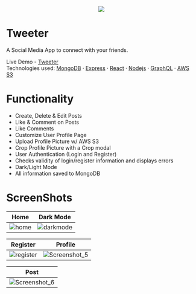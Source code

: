 <p align='center'>
  <img src="https://user-images.githubusercontent.com/60535510/188039361-845a1cd4-e8e1-45cf-a164-7655f01655dd.png">
</p>

# Tweeter
A Social Media App to connect with your friends.  

Live Demo - [Tweeter](https://aaronlam2k-tweeter.herokuapp.com/)  
Technologies used: [MongoDB](https://www.mongodb.com/) · [Express](https://expressjs.com/) · [React](https://reactjs.org/) · [Nodejs](https://nodejs.org/en/) · [GraphQL](https://graphql.org/) · [AWS S3](https://aws.amazon.com/s3/)

# Functionality
- Create, Delete & Edit Posts
- Like & Comment on Posts
- Like Comments
- Customize User Profile Page
- Upload Profile Picture w/ AWS S3
- Crop Profile Picture with a Crop modal
- User Authentication (Login and Register)
- Checks validity of login/register information and displays errors
- Dark/Light Mode 
- All information saved to MongoDB

# ScreenShots
|Home|Dark Mode|
|---|---|
|![home](https://user-images.githubusercontent.com/60535510/191831741-c9b6cdad-6f5d-4516-bbec-3f0c8fd45b42.png)|![darkmode](https://user-images.githubusercontent.com/60535510/191831770-e0a4e44a-72be-41f5-8da1-d79d79e5b419.png)|



|Register|Profile|
|---|---|
|![register](https://user-images.githubusercontent.com/60535510/191831800-ec406ec3-f8ca-4cfd-96f6-4a6ad5c8f8a2.png)|![Screenshot_5](https://user-images.githubusercontent.com/60535510/191831829-e8e52791-5930-4d08-b9fb-b2768cb325fe.png)|



|Post|
|---|
|![Screenshot_6](https://user-images.githubusercontent.com/60535510/191831849-af326681-dd72-4eff-92eb-5f7cc98629ce.png)|
